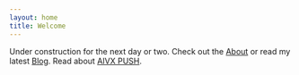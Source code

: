 ```yaml
---
layout: home
title: Welcome
---
```


Under construction for the next day or two. Check out the [About](/about/) or read my latest [Blog](/blog/). Read about [AIVX PUSH](/push/).
